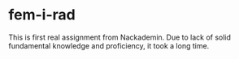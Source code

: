 # fem-i-rad
This is first real assignment from Nackademin.
Due to lack of solid fundamental knowledge and proficiency, it took a long time.
